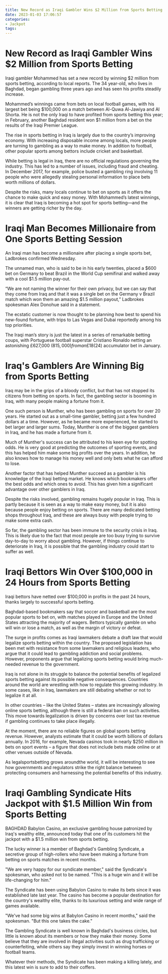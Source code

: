 ```yaml
---
title: New Record as Iraqi Gambler Wins $2 Million from Sports Betting
date: 2023-01-03 17:06:57
categories:
- Jackpot
tags:
---
```



#  New Record as Iraqi Gambler Wins $2 Million from Sports Betting

Iraqi gambler Mohammed has set a new record by winning $2 million from sports betting, according to local reports. The 34 year-old, who lives in Baghdad, began gambling three years ago and has seen his profits steadily increase.

Mohammed’s winnings came from bets on local football games, with his largest bet being $100,000 on a match between Al-Quwa Al-Jawiya and Al Shorta. He is not the only Iraqi to have profited from sports betting this year; in February, another Baghdad resident won $1 million from a bet on the results of the Iraqi Premier League.

The rise in sports betting in Iraq is largely due to the country’s improving economy. With increasing disposable income among locals, more people are turning to gambling as a way to make money. In addition to football, other popular sports among bettors include cricket and basketball.

While betting is legal in Iraq, there are no official regulations governing the industry. This has led to a number of issues, including fraud and cheating. In December 2017, for example, police busted a gambling ring involving 11 people who were allegedly stealing personal information to place bets worth millions of dollars.

Despite the risks, many locals continue to bet on sports as it offers the chance to make quick and easy money. With Mohammed’s latest winnings, it is clear that Iraq is becoming a hot spot for sports betting—and the winners are getting richer by the day.

#  Iraqi Man Becomes Millionaire from One Sports Betting Session

An Iraqi man has become a millionaire after placing a single sports bet, Ladbrokes confirmed Wednesday.

The unnamed man, who is said to be in his early twenties, placed a $600 bet on Germany to beat Brazil in the World Cup semifinal and walked away with a cool $1.5 million pay-out.

“We are not naming the winner for their own privacy, but we can say that they come from Iraq and that it was a single bet on the Germany v Brazil match which won them an amazing $1.5 million payout,” Ladbrokes spokesman Alex Donohue said in a statement.

The ecstatic customer is now thought to be planning how best to spend his new-found fortune, with trips to Las Vegas and Dubai reportedly among his top priorities.

The Iraqi man’s story is just the latest in a series of remarkable betting coups, with Portuguese football superstar Cristiano Ronaldo netting an astonishing £627,000 ($815,000) from an £18 ($24) accumulator bet in January.

#  Iraq's Gamblers Are Winning Big from Sports Betting

Iraq may be in the grips of a bloody conflict, but that has not stopped its citizens from betting on sports. In fact, the gambling sector is booming in Iraq, with many people making a fortune from it.

One such person is Munther, who has been gambling on sports for over 20 years. He started out as a small-time gambler, betting just a few hundred dollars at a time. However, as he became more experienced, he started to bet larger and larger sums. Today, Munther is one of the biggest gamblers in Iraq, and he has made a fortune from it.

Much of Munther's success can be attributed to his keen eye for spotting odds. He is very good at predicting the outcomes of sporting events, and this has helped him make some big profits over the years. In addition, he also knows how to manage his money well and only bets what he can afford to lose.

Another factor that has helped Munther succeed as a gambler is his knowledge of the Iraqi betting market. He knows which bookmakers offer the best odds and which ones to avoid. This has given him a significant advantage over other gamblers in Iraq.

Despite the risks involved, gambling remains hugely popular in Iraq. This is partly because it is seen as a way to make easy money, but it is also because people enjoy betting on sports. There are many dedicated betting shops throughout Iraq, and these are always busy with people trying to make some extra cash.

So far, the gambling sector has been immune to the security crisis in Iraq. This is likely due to the fact that most people are too busy trying to survive day-to-day to worry about gambling. However, if things continue to deteriorate in Iraq, it is possible that the gambling industry could start to suffer as well.

#  Iraqi Bettors Win Over $100,000 in 24 Hours from Sports Betting

Iraqi bettors have netted over $100,000 in profits in the past 24 hours, thanks largely to successful sports betting.

Baghdad-based bookmakers say that soccer and basketball are the most popular sports to bet on, with matches played in Europe and the United States attracting the majority of wagers. Bettors typically gamble on who will win or lose a match, as well as the margin of victory or defeat.

The surge in profits comes as Iraqi lawmakers debate a draft law that would legalize sports betting within the country. The proposed legislation has been met with resistance from some lawmakers and religious leaders, who argue that it could lead to gambling addiction and social problems. However, proponents argue that legalizing sports betting would bring much-needed revenue to the government.

Iraq is not alone in its struggle to balance the potential benefits of legalized sports betting against its possible negative consequences. Countries around the world are wrestling with how to regulate this growing industry. In some cases, like in Iraq, lawmakers are still debating whether or not to legalize it at all.

In other countries – like the United States – states are increasingly allowing online sports betting, although there is still a federal ban on such activities. This move towards legalization is driven by concerns over lost tax revenue if gambling continues to take place illegally.

At the moment, there are no reliable figures on global sports betting revenue. However, analysts estimate that it could be worth billions of dollars annually. In 2016, for example, Nevada casinos took in nearly $250 million in bets on sport events – a figure that does not include bets made online or at other venues outside of Nevada.

As legalsportsbetting grows aroundthe world, it will be interesting to see how governments and regulators strike the right balance between protecting consumers and harnessing the potential benefits of this industry.

#  Iraqi Gambling Syndicate Hits Jackpot with $1.5 Million Win from Sports Betting

BAGHDAD Babylon Casino, an exclusive gambling house patronized by Iraq's wealthy elite, announced today that one of its customers hit the jackpot with a $1.5 million win from sports betting.

The lucky winner is a member of Baghdad's Gambling Syndicate, a secretive group of high-rollers who have been making a fortune from betting on sports matches in recent months.

"We are very happy for our syndicate member," said the Syndicate's spokesman, who asked not to be named. "This is a huge win and it will be life-changing for him."

The Syndicate has been using Babylon Casino to make its bets since it was established late last year. The casino has become a popular destination for the country's wealthy elite, thanks to its luxurious setting and wide range of games available.

"We've had some big wins at Babylon Casino in recent months," said the spokesman. "But this one takes the cake."

The Gambling Syndicate is well known in Baghdad's business circles, but little is known about its members or how they make their money. Some believe that they are involved in illegal activities such as drug trafficking or counterfeiting, while others say they simply invest in winning horses or football teams.

Whatever their methods, the Syndicate has been making a killing lately, and this latest win is sure to add to their coffers.
